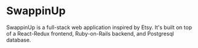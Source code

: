 # SwappinUp

SwappinUp is a full-stack web application inspired by Etsy. It's built on top of a React-Redux frontend, Ruby-on-Rails backend, and Postgresql database.

